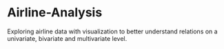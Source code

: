 # Airline-Analysis
Exploring airline data with visualization to better understand relations on a univariate, bivariate and multivariate level.
